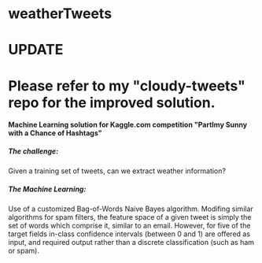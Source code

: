 weatherTweets
=============

<h1>UPDATE</h1>
<h1>Please refer to my "<a herf="github.com/EricChiang/cloudy-tweets">cloudy-tweets</a>" repo for the improved solution.</h1>


<h4>Machine Learning solution for Kaggle.com competition "Partlmy Sunny with a Chance of Hashtags"</h4>

<h5>The challenge:</h5>
Given a training set of tweets, can we extract weather information?

<h5>The Machine Learning:</h5>
Use of a customized Bag-of-Words Naive Bayes algorithm. Modifing similar algorithms for spam filters, the feature space of a given tweet is simply the set of words which comprise it, similar to an email. However, for five of the target fields in-class confidence intervals (between 0 and 1) are offered as input, and required output rather than a discrete classification (such as ham or spam). 
